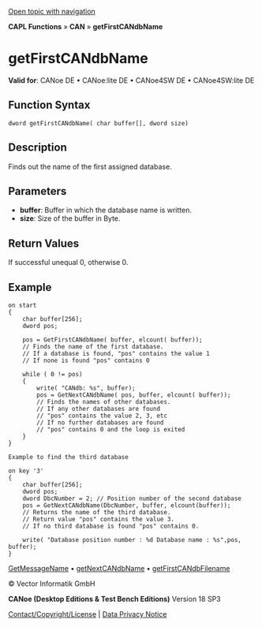 [Open topic with navigation](../../../../../CANoeDEFamily.htm#Topics/CAPLFunctions/CAN/Functions/CAPLfunctionGetFirstCANdbName.md)

**CAPL Functions** » **CAN** » **getFirstCANdbName**

# getFirstCANdbName

**Valid for**: CANoe DE • CANoe:lite DE • CANoe4SW DE • CANoe4SW:lite DE

## Function Syntax

```
dword getFirstCANdbName( char buffer[], dword size)
```

## Description

Finds out the name of the first assigned database.

## Parameters

- **buffer**: Buffer in which the database name is written.
- **size**: Size of the buffer in Byte.

## Return Values

If successful unequal 0, otherwise 0.

## Example

```plaintext
on start
{
    char buffer[256];
    dword pos;

    pos = GetFirstCANdbName( buffer, elcount( buffer));
    // Finds the name of the first database.
    // If a database is found, "pos" contains the value 1
    // If none is found "pos" contains 0

    while ( 0 != pos)
    {
        write( "CANdb: %s", buffer);
        pos = GetNextCANdbName( pos, buffer, elcount( buffer));
        // Finds the names of other databases.
        // If any other databases are found
        // "pos" contains the value 2, 3, etc
        // If no further databases are found
        // "pos" contains 0 and the loop is exited
    }
}

Example to find the third database

on key '3'
{
    char buffer[256];
    dword pos;
    dword DbcNumber = 2; // Position number of the second database
    pos = GetNextCANdbName(DbcNumber, buffer, elcount(buffer));
    // Returns the name of the third database.
    // Return value "pos" contains the value 3.
    // If no third database is found "pos" contains 0.

    write( "Database position number : %d Database name : %s",pos, buffer);
}
```

[GetMessageName](CAPLfunctionGetMessageName.md) • [getNextCANdbName](CAPLfunctionGetNextCANdbName.md) • [getFirstCANdbFilename](CAPLfunctionGetFirstCANdbFileName.md)

© Vector Informatik GmbH

**CANoe (Desktop Editions & Test Bench Editions)** Version 18 SP3

[Contact/Copyright/License](../../../Shared/ContactCopyrightLicense.md) | [Data Privacy Notice](https://www.vector.com/int/en/company/get-info/privacy-policy/)